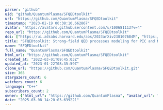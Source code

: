 ```yaml
---
parser: "github"
uid: "github/QuantumPlasma/SFQEDtoolkit"
url: "https://github.com/QuantumPlasma/SFQEDtoolkit"
timestamp: "2023-02-19 00:38:10.662867"
avatar: "https://avatars.githubusercontent.com/u/100681113?v=4"
repo_url: "https://github.com/QuantumPlasma/SFQEDtoolkit"
doi: ["https://ui.adsabs.harvard.edu/abs/2023arXiv230107684M", "https://ui.adsabs.harvard.edu/abs/2023ascl.soft02004M/abstract"]
title: "SFQEDtoolkit: Strong-field QED processes modeling for PIC and Monte Carlo codes"
name: "SFQEDtoolkit"
full_name: "QuantumPlasma/SFQEDtoolkit"
html_url: "https://github.com/QuantumPlasma/SFQEDtoolkit"
created_at: "2022-03-01T09:45:03Z"
updated_at: "2023-01-22T08:35:59Z"
clone_url: "https://github.com/QuantumPlasma/SFQEDtoolkit.git"
size: 365
stargazers_count: 6
watchers_count: 6
language: "C++"
subscribers_count: 2
owner: {"html_url": "https://github.com/QuantumPlasma", "avatar_url": "https://avatars.githubusercontent.com/u/100681113?v=4", "login": "QuantumPlasma", "type": "User"}
date: "2025-03-08 14:20:03.639221"
---
```


